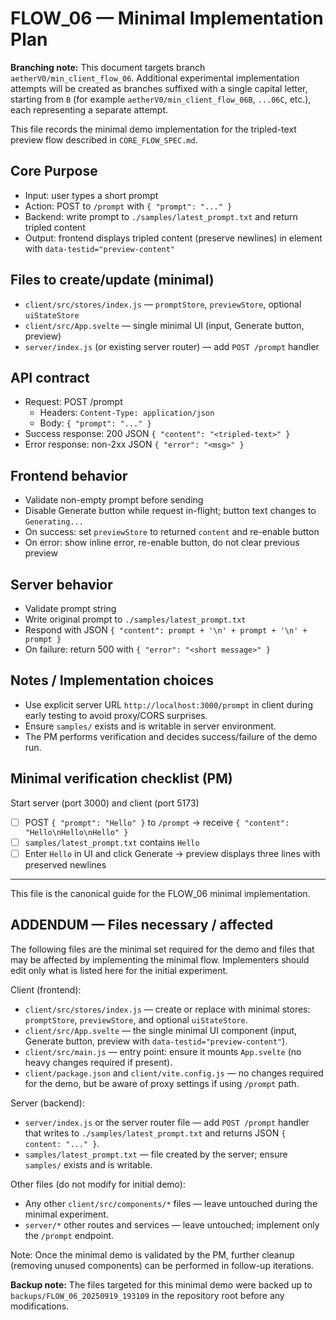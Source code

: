 # FLOW_06 — Minimal Implementation Plan

**Branching note:** This document targets branch `aetherV0/min_client_flow_06`. Additional experimental implementation attempts will be created as branches suffixed with a single capital letter, starting from `B` (for example `aetherV0/min_client_flow_06B`, `...06C`, etc.), each representing a separate attempt.

This file records the minimal demo implementation for the tripled-text preview flow described in `CORE_FLOW_SPEC.md`.

## Core Purpose

- Input: user types a short prompt
- Action: POST to `/prompt` with `{ "prompt": "..." }`
- Backend: write prompt to `./samples/latest_prompt.txt` and return tripled content
- Output: frontend displays tripled content (preserve newlines) in element with `data-testid="preview-content"`

## Files to create/update (minimal)

- `client/src/stores/index.js` — `promptStore`, `previewStore`, optional `uiStateStore`
- `client/src/App.svelte` — single minimal UI (input, Generate button, preview)
- `server/index.js` (or existing server router) — add `POST /prompt` handler

## API contract

- Request: POST /prompt
  - Headers: `Content-Type: application/json`
  - Body: `{ "prompt": "..." }`
- Success response: 200 JSON `{ "content": "<tripled-text>" }`
- Error response: non-2xx JSON `{ "error": "<msg>" }`

## Frontend behavior

- Validate non-empty prompt before sending
- Disable Generate button while request in-flight; button text changes to `Generating...`
- On success: set `previewStore` to returned `content` and re-enable button
- On error: show inline error, re-enable button, do not clear previous preview

## Server behavior

- Validate prompt string
- Write original prompt to `./samples/latest_prompt.txt`
- Respond with JSON `{ "content": prompt + '\n' + prompt + '\n' + prompt }`
- On failure: return 500 with `{ "error": "<short message>" }`

## Notes / Implementation choices

- Use explicit server URL `http://localhost:3000/prompt` in client during early testing to avoid proxy/CORS surprises.
- Ensure `samples/` exists and is writable in server environment.
- The PM performs verification and decides success/failure of the demo run.

## Minimal verification checklist (PM)

Start server (port 3000) and client (port 5173)

- [ ] POST `{ "prompt": "Hello" }` to `/prompt` → receive `{ "content": "Hello\nHello\nHello" }`
- [ ] `samples/latest_prompt.txt` contains `Hello`
- [ ] Enter `Hello` in UI and click Generate → preview displays three lines with preserved newlines

---

This file is the canonical guide for the FLOW_06 minimal implementation.

## ADDENDUM — Files necessary / affected

The following files are the minimal set required for the demo and files that may be affected by implementing the minimal flow. Implementers should edit only what is listed here for the initial experiment.

Client (frontend):

- `client/src/stores/index.js` — create or replace with minimal stores: `promptStore`, `previewStore`, and optional `uiStateStore`.
- `client/src/App.svelte` — the single minimal UI component (input, Generate button, preview with `data-testid="preview-content"`).
- `client/src/main.js` — entry point: ensure it mounts `App.svelte` (no heavy changes required if present).
- `client/package.json` and `client/vite.config.js` — no changes required for the demo, but be aware of proxy settings if using `/prompt` path.

Server (backend):

- `server/index.js` or the server router file — add `POST /prompt` handler that writes to `./samples/latest_prompt.txt` and returns JSON `{ content: "..." }`.
- `samples/latest_prompt.txt` — file created by the server; ensure `samples/` exists and is writable.

Other files (do not modify for initial demo):

- Any other `client/src/components/*` files — leave untouched during the minimal experiment.
- `server/*` other routes and services — leave untouched; implement only the `/prompt` endpoint.

Note: Once the minimal demo is validated by the PM, further cleanup (removing unused components) can be performed in follow-up iterations.

**Backup note:** The files targeted for this minimal demo were backed up to `backups/FLOW_06_20250919_193109` in the repository root before any modifications.
